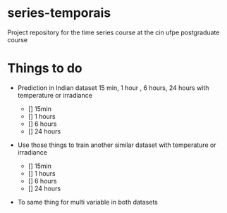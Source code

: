 # series-temporais
Project repository for the time series course at the cin ufpe postgraduate course


# Things to do

* Prediction in Indian dataset 15 min, 1 hour , 6 hours, 24 hours with temperature or irradiance
    - [] 15min
    - [] 1 hours
    - [] 6 hours
    - [] 24 hours
* Use those things to train another similar dataset with temperature or irradiance
    - [] 15min
    - [] 1 hours
    - [] 6 hours
    - [] 24 hours

* To same thing for multi variable in both datasets


